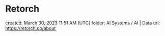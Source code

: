 # Retorch

created: March 30, 2023 11:51 AM (UTC)
folder: AI Systems / AI | Data
url: https://retorch.co/about